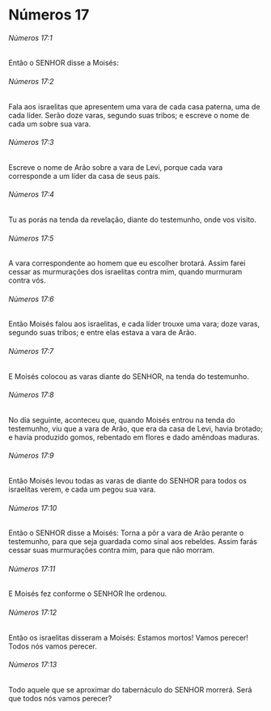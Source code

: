 # Números 17

###### Números 17:1

Então o SENHOR disse a Moisés:

###### Números 17:2

Fala aos israelitas que apresentem uma vara de cada casa paterna, uma de cada líder. Serão doze varas, segundo suas tribos; e escreve o nome de cada um sobre sua vara.

###### Números 17:3

Escreve o nome de Arão sobre a vara de Levi, porque cada vara corresponde a um líder da casa de seus pais.

###### Números 17:4

Tu as porás na tenda da revelação, diante do testemunho, onde vos visito.

###### Números 17:5

A vara correspondente ao homem que eu escolher brotará. Assim farei cessar as murmurações dos israelitas contra mim, quando murmuram contra vós.

###### Números 17:6

Então Moisés falou aos israelitas, e cada líder trouxe uma vara; doze varas, segundo suas tribos; e entre elas estava a vara de Arão.

###### Números 17:7

E Moisés colocou as varas diante do SENHOR, na tenda do testemunho.

###### Números 17:8

No dia seguinte, aconteceu que, quando Moisés entrou na tenda do testemunho, viu que a vara de Arão, que era da casa de Levi, havia brotado; e havia produzido gomos, rebentado em flores e dado amêndoas maduras.

###### Números 17:9

Então Moisés levou todas as varas de diante do SENHOR para todos os israelitas verem, e cada um pegou sua vara.

###### Números 17:10

Então o SENHOR disse a Moisés: Torna a pôr a vara de Arão perante o testemunho, para que seja guardada como sinal aos rebeldes. Assim farás cessar suas murmurações contra mim, para que não morram.

###### Números 17:11

E Moisés fez conforme o SENHOR lhe ordenou.

###### Números 17:12

Então os israelitas disseram a Moisés: Estamos mortos! Vamos perecer! Todos nós vamos perecer.

###### Números 17:13

Todo aquele que se aproximar do tabernáculo do SENHOR morrerá. Será que todos nós vamos perecer?


